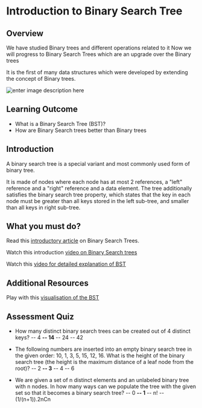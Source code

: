 

# Introduction to Binary Search Tree

## Overview
We have studied Binary trees and different operations related to it
Now we will progress to Binary Search Trees which are an upgrade over the Binary trees

It is the first of many data structures which were developed by extending the concept of Binary trees.

![enter image description here](https://media.geeksforgeeks.org/wp-content/uploads/Untitled-Diagram-2-7.png)

## Learning Outcome
- What is a Binary Search Tree (BST)?
- How are Binary Search trees better than Binary trees

## Introduction

A binary search tree is a special variant and most commonly used form of binary tree. 

It is made of nodes where each node has at most 2 references, a "left" reference and a "right" reference and a data element. The tree additionally satisfies the binary search tree property, which states that the key in each node must be greater than all keys stored in the left sub-tree, and smaller than all keys in right sub-tree.


## What you must do?

Read this [introductory article](http://people.cs.ksu.edu/~rhowell/DataStructures/trees/bst/intro.html) on Binary Search Trees.

Watch this introduction [video on Binary Search trees](https://youtu.be/sf_9w653xdE)

Watch this [video for detailed explanation of BST ](https://youtu.be/pYT9F8_LFTM)


## Additional Resources
Play with this [visualisation of the BST](https://www.cs.usfca.edu/~galles/visualization/BST.html)
## Assessment Quiz
- How many distinct binary search trees can be created out of 4 distinct keys?
-- 4
**-- 14**
-- 24
-- 42

- The following numbers are inserted into an empty binary search tree in the given order: 10, 1, 3, 5, 15, 12, 16. What is the height of the binary search tree (the height is the maximum distance of a leaf node from the root)?
-- 2
**-- 3**
-- 4
-- 6

- We are given a set of n distinct elements and an unlabeled binary tree with n nodes. In how many ways can we populate the tree with the given set so that it becomes a binary search tree?
-- 0
**-- 1**
-- n!
-- (1/(n+1)).2nCn